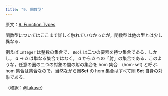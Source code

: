```yaml
---
title: "9. 関数型"
---
```

原文：[9. Function Types](https://bartoszmilewski.com/2015/03/13/function-types/)

関数型についてはここまで詳しく触れていなかったが，関数型は他の型とは少し異なる．

例えば `Integer` は整数の集合で． `Bool` は二つの要素を持つ集合である．しかし， $a \rightarrow b$ は単なる集合ではなく， $a$ から $b$ への「射」の集合である．このような，任意の圏の二つの対象の間の射の集合を hom 集合　(hom-set) と呼ぶ． hom 集合は集合なので，当然ながら圏$\mathbf{Set}$ の hom 集合はすべて圏 $\mathbf{Set}$ 自身の対象である．

（和訳：[@takase](https://zenn.dev/takase)）
